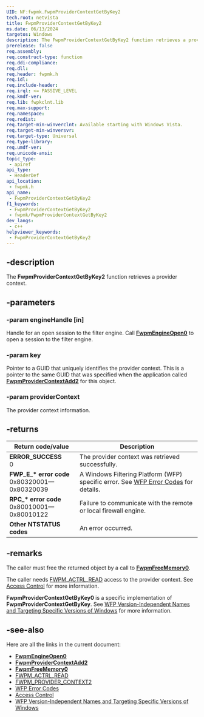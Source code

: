 ```yaml
---
UID: NF:fwpmk.FwpmProviderContextGetByKey2
tech.root: netvista
title: FwpmProviderContextGetByKey2
ms.date: 06/13/2024
targetos: Windows
description: The FwpmProviderContextGetByKey2 function retrieves a provider context.
prerelease: false
req.assembly: 
req.construct-type: function
req.ddi-compliance: 
req.dll: 
req.header: fwpmk.h
req.idl: 
req.include-header: 
req.irql: <= PASSIVE_LEVEL
req.kmdf-ver: 
req.lib: fwpkclnt.lib
req.max-support: 
req.namespace: 
req.redist: 
req.target-min-winverclnt: Available starting with Windows Vista.
req.target-min-winversvr: 
req.target-type: Universal
req.type-library: 
req.umdf-ver: 
req.unicode-ansi: 
topic_type:
 - apiref
api_type:
 - HeaderDef
api_location:
 - fwpmk.h
api_name:
 - FwpmProviderContextGetByKey2
f1_keywords:
 - FwpmProviderContextGetByKey2
 - fwpmk/FwpmProviderContextGetByKey2
dev_langs:
 - c++
helpviewer_keywords:
 - FwpmProviderContextGetByKey2
---
```


## -description

The **FwpmProviderContextGetByKey2** function retrieves a provider context.

## -parameters

### -param engineHandle [in]

Handle for an open session to the filter engine. Call **[FwpmEngineOpen0](nf-fwpmk-fwpmengineopen0.md)** to open a session to the filter engine.

### -param key

Pointer to a GUID that uniquely identifies the provider context. This is a pointer to the same GUID that was specified when the application called **[FwpmProviderContextAdd2](nf-fwpmk-fwpmprovidercontextadd2.md)** for this object.

### -param providerContext

The provider context information.

## -returns

| Return code/value | Description |
|---|---|
| **ERROR_SUCCESS**<br>0 | The provider context was retrieved successfully. |
| **FWP_E_\* error code**<br>0x80320001—0x80320039 | A Windows Filtering Platform (WFP) specific error. See [WFP Error Codes](/windows/win32/fwp/wfp-error-codes) for details. |
| **RPC_\* error code**<br>0x80010001—0x80010122 | Failure to communicate with the remote or local firewall engine. |
| **Other NTSTATUS codes** | An error occurred. |

## -remarks

The caller must free the returned object by a call to **[FwpmFreeMemory0](nf-fwpmk-fwpmfreememory0.md)**.

The caller needs [FWPM_ACTRL_READ](/windows/desktop/FWP/access-right-identifiers) access to the provider context. See [Access Control](/windows/desktop/FWP/access-control) for more information.

**FwpmProviderContextGetByKey0** is a specific implementation of **FwpmProviderContextGetByKey**. See [WFP Version-Independent Names and Targeting Specific Versions of Windows](/windows/desktop/FWP/wfp-version-independent-names-and-targeting-specific-versions-of-windows) for more information.

## -see-also

Here are all the links in the current document:

- **[FwpmEngineOpen0](nf-fwpmk-fwpmengineopen0.md)**
- **[FwpmProviderContextAdd2](nf-fwpmk-fwpmprovidercontextadd2.md)**
- **[FwpmFreeMemory0](nf-fwpmk-fwpmfreememory0.md)**
- [FWPM_ACTRL_READ](/windows/desktop/FWP/access-right-identifiers)
- [FWPM_PROVIDER_CONTEXT2](/windows/desktop/api/fwpmtypes/ns-fwpmtypes-fwpm_provider_context2)
- [WFP Error Codes](/windows/win32/fwp/wfp-error-codes)
- [Access Control](/windows/desktop/FWP/access-control)
- [WFP Version-Independent Names and Targeting Specific Versions of Windows](/windows/desktop/FWP/wfp-version-independent-names-and-targeting-specific-versions-of-windows)
